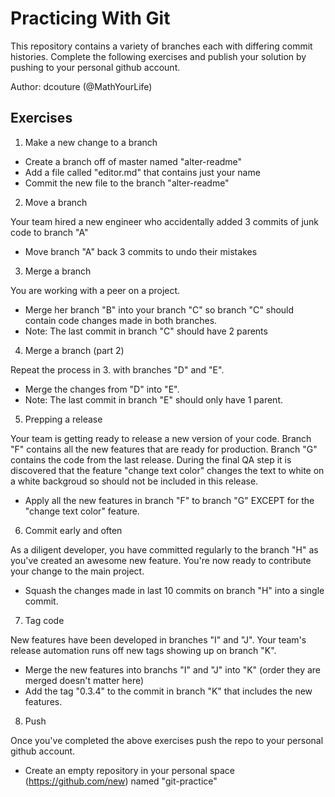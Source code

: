 # Practicing With Git

This repository contains a variety of branches each with differing commit histories.  Complete the following exercises and publish your solution by pushing to your personal github account.


Author: dcouture (@MathYourLife)


## Exercises

1. Make a new change to a branch

* Create a branch off of master named "alter-readme"
* Add a file called "editor.md" that contains just your name
* Commit the new file to the branch "alter-readme"

2. Move a branch

Your team hired a new engineer who accidentally added 3 commits of junk code to branch "A"

* Move branch "A" back 3 commits to undo their mistakes

3. Merge a branch

You are working with a peer on a project.

* Merge her branch "B" into your branch "C" so branch "C" should contain code changes made in both branches.
* Note: The last commit in branch "C" should have 2 parents

4. Merge a branch (part 2)

Repeat the process in 3. with branches "D" and "E".

* Merge the changes from "D" into "E".
* Note: The last commit in branch "E" should only have 1 parent.

5. Prepping a release

Your team is getting ready to release a new version of your code.  Branch "F" contains all the new features that are ready for production.  Branch "G" contains the code from the last release.  During the final QA step it is discovered that the feature "change text color" changes the text to white on a white backgroud so should not be included in this release.

* Apply all the new features in branch "F" to branch "G" EXCEPT for the "change text color" feature.

6. Commit early and often

As a diligent developer, you have committed regularly to the branch "H" as you've created an awesome new feature.  You're now ready to contribute your change to the main project.

* Squash the changes made in last 10 commits on branch "H" into a single commit.

7. Tag code

New features have been developed in branches "I" and "J".  Your team's release automation runs off new tags showing up on branch "K".

* Merge the new features into branchs "I" and "J" into "K" (order they are merged doesn't matter here)
* Add the tag "0.3.4" to the commit in branch "K" that includes the new features.

8. Push

Once you've completed the above exercises push the repo to your personal github account.

* Create an empty repository in your personal space (https://github.com/new) named "git-practice"



